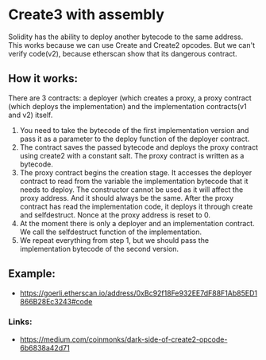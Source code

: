 # Create3 with assembly

Solidity has the ability to deploy another bytecode to the same address. This works because we can use Create and Create2 opcodes.  But we can't verify code(v2), because etherscan show that its dangerous contract.

## How it works:

There are 3 contracts: a deployer (which creates a proxy, a proxy contract (which deploys the implementation) and the implementation contracts(v1 and v2) itself.
1. You need to take the bytecode of the first implementation version and pass it as a parameter to the deploy function of the deployer contract.
2. The contract saves the passed bytecode and deploys the proxy contract using create2 with a constant salt. The proxy contract is written as a bytecode.
3. The proxy contract begins the creation stage. It accesses the deployer contract to read from the variable the implementation bytecode that it needs to deploy. The constructor cannot be used as it will affect the proxy address. And it should always be the same. After the proxy contract has read the implementation code, it deploys it through create and selfdestruct. Nonce at the proxy address is reset to 0.
4. At the moment there is only a deployer and an implementation contract. We call the selfdestruct function of the implementation.
5. We repeat everything from step 1, but we should pass the implementation bytecode of the second version.

## Example:
- https://goerli.etherscan.io/address/0xBc92f18Fe932EE7dF88F1Ab85ED1866B28Ec3243#code
### Links:
- https://medium.com/coinmonks/dark-side-of-create2-opcode-6b6838a42d71